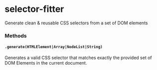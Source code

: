 selector-fitter
===============

Generate clean &amp; reusable CSS selectors from a set of DOM elements 

### Methods

#### `.generate(HTMLElement|Array|NodeList|String)` 
Generates a valid CSS selector that matches exactly the provided set of DOM Elements in the current document.
